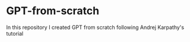 # GPT-from-scratch
In this repository I created GPT from scratch following Andrej Karpathy's tutorial
